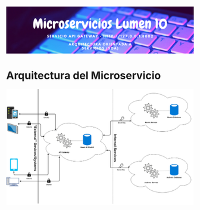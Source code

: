 ![portada](https://raw.githubusercontent.com/gsanchez1687/LumenGatewayApi/main/public/img/3.png)

# Arquitectura del Microservicio

![portada](https://raw.githubusercontent.com/gsanchez1687/LumenGatewayApi/main/public/img/arquitectura.png)